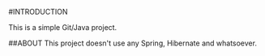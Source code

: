 #INTRODUCTION

This is a simple Git/Java project.

##ABOUT
This project doesn't use any Spring, Hibernate and whatsoever.